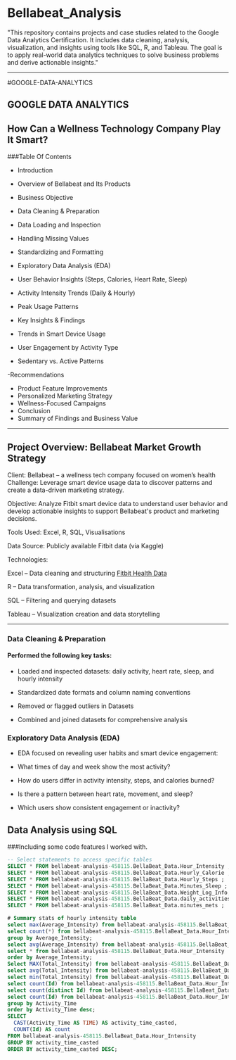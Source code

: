 # Bellabeat_Analysis
"This repository contains projects and case studies related to the Google Data Analytics Certification. It includes data cleaning, analysis, visualization, and insights using tools like SQL, R, and Tableau. The goal is to apply real-world data analytics techniques to solve business problems and derive actionable insights."







---

#GOOGLE-DATA-ANALYTICS

## GOOGLE DATA ANALYTICS

## How Can a Wellness Technology Company Play It Smart?

###Table Of Contents

- Introduction

- Overview of Bellabeat and Its Products
- Business Objective
- Data Cleaning & Preparation
- Data Loading and Inspection
- Handling Missing Values
- Standardizing and Formatting
- Exploratory Data Analysis (EDA)

- User Behavior Insights (Steps, Calories, Heart Rate, Sleep)
- Activity Intensity Trends (Daily & Hourly)
- Peak Usage Patterns


- Key Insights & Findings

- Trends in Smart Device Usage

- User Engagement by Activity Type

- Sedentary vs. Active Patterns


-Recommendations
- Product Feature Improvements
- Personalized Marketing Strategy
- Wellness-Focused Campaigns
- Conclusion
- Summary of Findings and Business Value




---

## Project Overview: Bellabeat Market Growth Strategy

Client: Bellabeat – a wellness tech company focused on women’s health
Challenge: Leverage smart device usage data to discover patterns and create a data-driven marketing strategy.

Objective: Analyze Fitbit smart device data to understand user behavior and develop actionable insights to support Bellabeat's product and marketing decisions.

Tools Used: Excel, R, SQL, Visualisations

Data Source: Publicly available Fitbit data (via Kaggle)

Technologies:

Excel – Data cleaning and structuring [Fitbit Health Data](https://www.kaggle.com/datasets/arashnic/fitbit)

R – Data transformation, analysis, and visualization

SQL – Filtering and querying datasets

Tableau – Visualization creation and data storytelling



---

### Data Cleaning & Preparation

#### Performed the following key tasks:

- Loaded and inspected datasets: daily activity, heart rate, sleep, and hourly intensity

- Standardized date formats and column naming conventions

- Removed or flagged outliers in Datasets

- Combined and joined datasets for comprehensive analysis





### Exploratory Data Analysis (EDA)

- EDA focused on revealing user habits and smart device engagement:

- What times of day and week show the most activity?

- How do users differ in activity intensity, steps, and calories burned?

- Is there a pattern between heart rate, movement, and sleep?

- Which users show consistent engagement or inactivity?


## Data Analysis using SQL
###Including some code features I worked with.

```sql
-- Select statements to access specific tables
SELECT * FROM bellabeat-analysis-458115.BellaBeat_Data.Hour_Intensity ;
SELECT * FROM bellabeat-analysis-458115.BellaBeat_Data.Hourly_Calorie ;
SELECT * FROM bellabeat-analysis-458115.BellaBeat_Data.Hourly_Steps ;
SELECT * FROM bellabeat-analysis-458115.BellaBeat_Data.Minutes_Sleep ;
SELECT * FROM bellabeat-analysis-458115.BellaBeat_Data.Weight_Log_Info;
SELECT * FROM bellabeat-analysis-458115.BellaBeat_Data.daily_activities;
SELECT * FROM bellabeat-analysis-458115.BellaBeat_Data.minutes_mets ;
```
```sql
# Summary stats of hourly intensity table
select max(Average_Intensity) from bellabeat-analysis-458115.BellaBeat_Data.Hour_Intensity as Max_hourly_Intensity ;
select count(*) from bellabeat-analysis-458115.BellaBeat_Data.Hour_Intensity 
group by Average_Intensity;
select avg(Average_Intensity) from bellabeat-analysis-458115.BellaBeat_Data.Hour_Intensity as Average_hourly_Intensity ;
select * from bellabeat-analysis-458115.BellaBeat_Data.Hour_Intensity
order by Average_Intensity;
Select MAX(Total_Intensity) from bellabeat-analysis-458115.BellaBeat_Data.Hour_Intensity;
select avg(Total_Intensity) from bellabeat-analysis-458115.BellaBeat_Data.Hour_Intensity;
select min(Total_Intensity) from bellabeat-analysis-458115.BellaBeat_Data.Hour_Intensity;
select count(Id) from bellabeat-analysis-458115.BellaBeat_Data.Hour_Intensity;
select count(distinct Id) from bellabeat-analysis-458115.BellaBeat_Data.Hour_Intensity;
select count(Id) from bellabeat-analysis-458115.BellaBeat_Data.Hour_Intensity
group by Activity_Time
order by Activity_Time desc;
SELECT 
  CAST(Activity_Time AS TIME) AS activity_time_casted,
  COUNT(Id) AS count
FROM bellabeat-analysis-458115.BellaBeat_Data.Hour_Intensity
GROUP BY activity_time_casted
ORDER BY activity_time_casted DESC;
```
